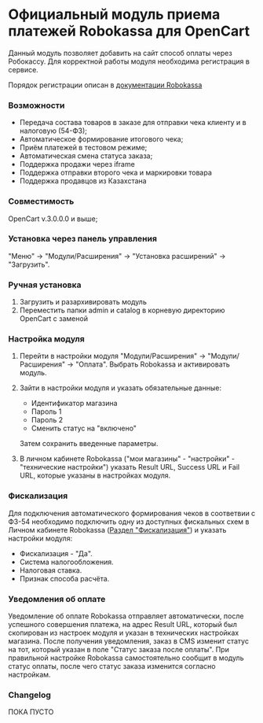 # Официальный модуль приема платежей Robokassa для OpenCart
Данный модуль позволяет добавить на сайт способ оплаты через Робокассу. 
Для корректной работы модуля необходима регистрация в сервисе.

Порядок регистрации описан в [документации Robokassa](https://docs.robokassa.ru/#7844)

### Возможности
* Передача состава товаров в заказе для отправки чека клиенту и в налоговую (54-ФЗ);
* Автоматическое формирование итогового чека;
* Приём платежей в тестовом режиме;
* Автоматическая смена статуса заказа;
* Поддержка продажи через iframe
* Поддержка отправки второго чека и маркировки товара
* Поддержка продавцов из Казахстана

### Совместимость
OpenCart v.3.0.0.0 и выше;

### Установка через панель управления

"Меню" -> "Модули/Расширения" -> "Установка расширений" -> "Загрузить".

### Ручная установка

1. Загрузить и разархивировать модуль
2. Переместить папки admin и catalog в корневую директорию OpenCart с заменой

### Настройка модуля

1. Перейти в настройки модуля "Модули/Расширения" -> "Модули/Расширения" -> "Оплата".
Выбрать Robokassa и активировать модуль.
2. Зайти в настройки модуля и указать обязательные данные:
    * Идентификатор магазина
    * Пароль 1
    * Пароль 2
    * Сменить статус на "включено"
    
    Затем сохранить введенные параметры.
    
3. В личном кабинете Robokassa ("мои магазины" - "настройки" - "технические настройки") указать Result URL, Success URL и Fail URL, которые указаны в настройках модуля.

### Фискализация

Для подключения автоматического формирования чеков в соответвии с ФЗ-54 необходимо подключить одну из доступных фискальных схем в Личном кабинете Robokassa ([Раздел "Фискализация"](https://partner.robokassa.ru/Fiscalization)) и указать настройки модуля:

* Фискализация - "Да".
* Система налогообложения.
* Налоговая ставка.
* Признак способа расчёта.

### Уведомления об оплате

Уведомление об оплате Robokassa отправляет автоматически, после успешного совершения платежа, на адрес Result URL, который был скопирован из настроек модуля и указан в технических настройках магазина. После получения уведомления, заказ в CMS изменит статус на тот, который указан в поле "Статус заказа после оплаты".
При правильной настройке Robokassa самостоятельно сообщит в модуль статус оплаты, после чего статус заказа изменится согласно настройкам.

### Changelog  


ПОКА ПУСТО

